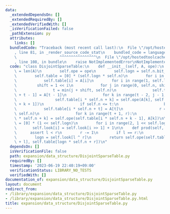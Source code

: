 ```yaml
---
data:
  _extendedDependsOn: []
  _extendedRequiredBy: []
  _extendedVerifiedWith: []
  _isVerificationFailed: false
  _pathExtension: py
  attributes:
    links: []
  bundledCode: "Traceback (most recent call last):\n  File \"/opt/hostedtoolcache/Python/3.11.4/x64/lib/python3.11/site-packages/onlinejudge_verify/documentation/build.py\"\
    , line 81, in _render_source_code_stat\n    bundled_code = language.bundle(\n\
    \                   ^^^^^^^^^^^^^^^^\n  File \"/opt/hostedtoolcache/Python/3.11.4/x64/lib/python3.11/site-packages/onlinejudge_verify/languages/python.py\"\
    , line 108, in bundle\n    raise NotImplementedError\nNotImplementedError\n"
  code: "class DisjointSparseTable:\n    def __init__(self, A, ope):\n        self.n\
    \ = len(A)\n        self.ope = ope\n        self.logn = self.n.bit_length()\n\
    \        self.table = [0] * (self.logn * self.n)\n        for i in range(self.n):\n\
    \            self.table[i] = A[i]\n        for i in range(1, self.logn):\n   \
    \         shift = 1 << i\n            for j in range(0, self.n, shift << 1):\n\
    \                t = min(j + shift, self.n)\n                self.table[i * self.n\
    \ + t - 1] = A[t - 1]\n                for k in range(t - 2, j - 1, -1):\n   \
    \                 self.table[i * self.n + k] = self.ope(A[k], self.table[i * self.n\
    \ + k + 1])\n                if self.n <= t:\n                    break\n    \
    \            self.table[i * self.n + t] = A[t]\n                r = min(t + shift,\
    \ self.n)\n                for k in range(t + 1, r):\n                    self.table[i\
    \ * self.n + k] = self.ope(self.table[i * self.n + k - 1], A[k])\n\n        self.look\
    \ = [0] * (1 << self.logn)\n        for i in range(2, 1 << self.logn):\n     \
    \       self.look[i] = self.look[i >> 1] + 1\n\n    def prod(self, l, r):\n  \
    \      assert l < r\n        r -= 1\n        if l == r:\n            return self.table[l]\n\
    \        logn = self.look[l ^ r]\n        return self.ope(self.table[logn * self.n\
    \ + l], self.table[logn * self.n + r])\n"
  dependsOn: []
  isVerificationFile: false
  path: expansion/data_structure/DisjointSparseTable.py
  requiredBy: []
  timestamp: '2023-06-19 22:40:19+09:00'
  verificationStatus: LIBRARY_NO_TESTS
  verifiedWith: []
documentation_of: expansion/data_structure/DisjointSparseTable.py
layout: document
redirect_from:
- /library/expansion/data_structure/DisjointSparseTable.py
- /library/expansion/data_structure/DisjointSparseTable.py.html
title: expansion/data_structure/DisjointSparseTable.py
---
```


